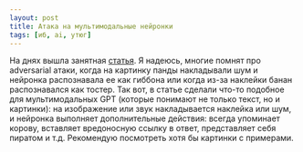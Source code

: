 ```yaml
---
layout: post
title: Атака на мультимодальные нейронки
tags: [иб, ai, утюг]
---
```

На днях вышла занятная [статья](https://arxiv.org/pdf/2307.10490.pdf). Я надеюсь, многие помнят про adversarial атаки, когда на картинку панды накладывали шум и нейронка распознавала ее как гиббона или когда из-за наклейки банан распознавался как тостер. Так вот, в статье сделали что-то подобное для мультимодальных GPT (которые понимают не только текст, но и картинки): на изображение или звук накладывается наклейка или шум, и нейронка выполняет дополнительные действия: всегда упоминает корову, вставляет вредоносную ссылку в ответ, представляет себя пиратом и т.д. Рекомендую посмотреть хотя бы картинки с примерами.
